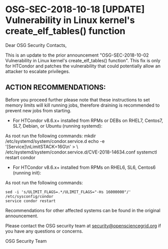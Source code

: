 # OSG-SEC-2018-10-18 [UPDATE] Vulnerability in Linux kernel's create_elf_tables() function

Dear OSG Security Contacts,

This is an update to the prior announcement "OSG-SEC-2018-10-02 Vulnerability in Linux kernel's create_elf_tables() function". This fix is only for HTCondor and patches the vulnerability that could potentially allow an attacker to escalate privileges. 

## ACTION RECOMMENDATIONS:
Before you proceed further please note that these instructions to set memory limits will kill running jobs, therefore draining is recommended to prevent new jobs from starting.

- For HTCondor v8.6.x+ installed from RPMs or DEBs on RHEL7, Centos7, SL7, Debian, or Ubuntu (running systemd):

As root run the following commands:
mkdir /etc/systemd/system/condor.service.d
echo -e '[Service]\nLimitSTACK=16G\n' > \ /etc/systemd/system/condor.service.d/CVE-2018-14634.conf
systemctl restart condor

- For HTCondor v8.6.x+ installed from RPMs on RHEL6, SL6, Centos6 (running init):

As root run the following commands:
```
sed -i 's/ULIMIT_FLAGS=.*/ULIMIT_FLAGS="-Hs 16000000"/' /etc/sysconfig/condor
service condor restart
```
Recommendations for other affected systems can be found in the original announcement.

Please contact the OSG security team at security@opensciencegrid.org if you have any questions or concerns. 

OSG Security Team
